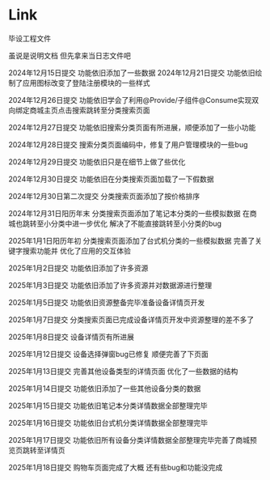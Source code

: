 # Link
毕设工程文件

虽说是说明文档 但先拿来当日志文件吧

2024年12月15日提交 功能依旧添加了一些数据
2024年12月21日提交 功能依旧绘制了应用图标改变了登陆注册模块的一些样式

2024年12月26日提交 功能依旧学会了利用@Provide/子组件@Consume实现双向绑定商城主页点击搜索跳转至分类搜索页面

2024年12月27日提交 功能依旧搜索分类页面有所进展，顺便添加了一些小功能

2024年12月28日提交 搜索分类页面编码中，修复了用户管理模块的一些bug

2024年12月29日提交 功能依旧只是在细节上做了些优化

2024年12月30日提交 功能依旧在分类搜索页面加载了一下假数据

2024年12月30日第二次提交 分类搜索页面添加了按价格排序

2024年12月31日阳历年末 分类搜索页面添加了笔记本分类的一些模拟数据 在商城也跳转至小分类中进一步优化 解决了不能直接跳转至小分类的bug

2025年1月1日阳历年初 分类搜索页面添加了台式机分类的一些模拟数据 完善了关键字搜索功能并 优化了应用的交互体验

2025年1月2日提交 功能依旧添加了许多资源

2025年1月3日提交 功能依旧添加了许多资源并对数据源进行整理

2025年1月5日提交 功能依旧资源整备完毕准备设备详情页开发

2025年1月7日提交 分类搜索页面已完成设备详情页开发中资源整理的差不多了

2025年1月8日提交 设备详情页有所进展

2025年1月12日提交 设备选择弹窗bug已修复 顺便完善了下页面

2025年1月13日提交 完善其他设备类型的详情页面 优化了一些数据的结构

2025年1月14日提交 功能依旧添加了一些其他设备分类的数据

2025年1月15日提交 功能依旧笔记本分类详情数据全部整理完毕

2025年1月16日提交 功能依旧台式机分类详情数据全部整理完毕

2025年1月17日提交 功能依旧所有设备分类详情数据全部整理完毕完善了商城预览页跳转至详情页

2025年1月18日提交 购物车页面完成了大概 还有些bug和功能没完成
